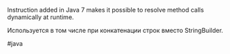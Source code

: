 Instruction added in Java 7 makes it possible to resolve method calls dynamically at runtime.

Используется в том числе при конкатенации строк вместо StringBuilder.

#java